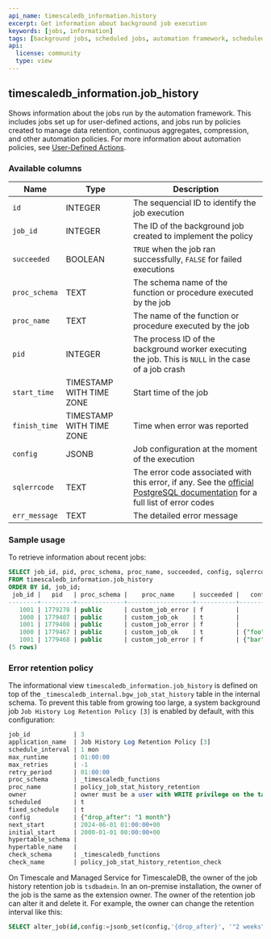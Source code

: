 ```yaml
---
api_name: timescaledb_information.history
excerpt: Get information about background job execution
keywords: [jobs, information]
tags: [background jobs, scheduled jobs, automation framework, scheduled views]
api:
  license: community
  type: view
---
```


## timescaledb_information.job_history

Shows information about the jobs run by the automation framework.
This includes jobs set up for user-defined actions, and jobs run by policies
created to manage data retention, continuous aggregates, compression, and
other automation policies. For more information about automation policies,
see [User-Defined Actions][actions].

### Available columns

|Name|Type|Description|
|-|-|-|
|`id`|INTEGER|The sequencial ID to identify the job execution|
|`job_id`|INTEGER|The ID of the background job created to implement the policy|
|`succeeded`|BOOLEAN|`TRUE` when the job ran successfully, `FALSE` for failed executions|
|`proc_schema`|TEXT| The schema name of the function or procedure executed by the job|
|`proc_name`|TEXT| The name of the function or procedure executed by the job|
|`pid`|INTEGER|The process ID of the background worker executing the job. This is `NULL` in the case of a job crash|
|`start_time`|TIMESTAMP WITH TIME ZONE|Start time of the job|
|`finish_time`|TIMESTAMP WITH TIME ZONE|Time when error was reported|
|`config`|JSONB|Job configuration at the moment of the execution|
|`sqlerrcode`|TEXT|The error code associated with this error, if any. See the [official PostgreSQL documentation](https://www.postgresql.org/docs/current/errcodes-appendix.html) for a full list of error codes|
|`err_message`|TEXT|The detailed error message|

### Sample usage

To retrieve information about recent jobs:

```sql
SELECT job_id, pid, proc_schema, proc_name, succeeded, config, sqlerrcode, err_message
FROM timescaledb_information.job_history
ORDER BY id, job_id;
 job_id |   pid   | proc_schema |    proc_name     | succeeded |   config   | sqlerrcode |   err_message    
--------+---------+-------------+------------------+-----------+------------+------------+------------------
   1001 | 1779278 | public      | custom_job_error | f         |            | 22012      | division by zero
   1000 | 1779407 | public      | custom_job_ok    | t         |            |            | 
   1001 | 1779408 | public      | custom_job_error | f         |            | 22012      | division by zero
   1000 | 1779467 | public      | custom_job_ok    | t         | {"foo": 1} |            | 
   1001 | 1779468 | public      | custom_job_error | f         | {"bar": 1} | 22012      | division by zero
(5 rows)
```

### Error retention policy

The informational view `timescaledb_information.job_history` is defined on top
of the `_timescaledb_internal.bgw_job_stat_history` table in the internal schema. To
prevent this table from growing too large, a system background job
`Job History Log Retention Policy [3]` is enabled by default,
with this configuration:

```sql
job_id            | 3
application_name  | Job History Log Retention Policy [3]
schedule_interval | 1 mon
max_runtime       | 01:00:00
max_retries       | -1
retry_period      | 01:00:00
proc_schema       | _timescaledb_functions
proc_name         | policy_job_stat_history_retention
owner             | owner must be a user with WRITE privilege on the table `_timescaledb_internal.bgw_job_stat_history`
scheduled         | t
fixed_schedule    | t
config            | {"drop_after": "1 month"}
next_start        | 2024-06-01 01:00:00+00
initial_start     | 2000-01-01 00:00:00+00
hypertable_schema | 
hypertable_name   | 
check_schema      | _timescaledb_functions
check_name        | policy_job_stat_history_retention_check
```

On Timescale and Managed Service for TimescaleDB, the owner of the job history
retention job is `tsdbadmin`. In an on-premise installation, the owner of the
job is the same as the extension owner.
The owner of the retention job can alter it and delete it.
For example, the owner can change the retention interval like this:

```sql
SELECT alter_job(id,config:=jsonb_set(config,'{drop_after}', '"2 weeks"')) FROM _timescaledb_config.bgw_job WHERE id = 3;
```

[actions]: /api/:currentVersion:/actions/

